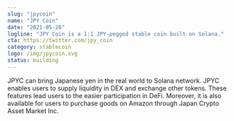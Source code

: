 ```yaml
---
slug: "jpycoin"
name: "JPY Coin"
date: "2021-05-28"
logline: "JPY Coin is a 1:1 JPY-pegged stable coin built on Solana."
cta: https://twitter.com/jpy_coin
category: stablecoin
logo: /img/jpycoin.svg
status: building
---
```


JPYC can bring Japanese yen in the real world to Solana network. JPYC enables users to supply liquidity in DEX and exchange other tokens. These features lead users to the easier participation in DeFi. Moreover, it is also available for users to purchase goods on Amazon through Japan Crypto Asset Market Inc.
